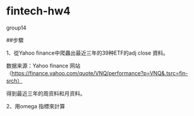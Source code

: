 # fintech-hw4

group14

##步驟

1、從Yahoo finance中爬蟲出最近三年的39种ETF的adj close 資料。

数据来源：Yahoo finance 网站（https://finance.yahoo.com/quote/VNQ/performance?p=VNQ&.tsrc=fin-srch）

得到最近三年的周资料和月资料。


2、用omega 指標來計算

